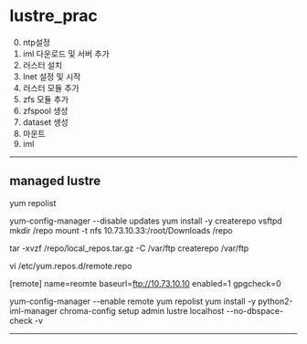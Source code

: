 # lustre_prac
0. ntp설정
1. iml 다운로드 및 서버 추가
2. 러스터 설치
3. lnet 설정 및 시작
4. 러스터 모듈 추가
5. zfs 모듈 추가 
6. zfspool 생성
7. dataset 생성
8. 마운트
9. iml
 
------------------------------------
managed lustre
--------------

yum repolist

yum-config-manager --disable updates
yum install -y createrepo vsftpd
mkdir /repo
mount -t nfs 10.73.10.33:/root/Downloads /repo

tar -xvzf /repo/local_repos.tar.gz -C /var/ftp
createrepo /var/ftp

vi /etc/yum.repos.d/remote.repo

[remote]
name=reomte
baseurl=ftp://10.73.10.10
enabled=1
gpgcheck=0

yum-config-manager --enable remote
yum repolist
yum install -y python2-iml-manager
chroma-config setup admin lustre localhost --no-dbspace-check -v



--------------------------------
